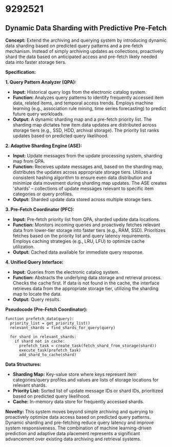 # 9292521

## Dynamic Data Sharding with Predictive Pre-Fetch

**Concept:** Extend the archiving and querying system by introducing dynamic data sharding based on predicted query patterns and a pre-fetch mechanism. Instead of simply archiving updates as collections, proactively shard the data based on anticipated access and pre-fetch likely needed data into faster storage tiers.

**Specification:**

**1. Query Pattern Analyzer (QPA):**

*   **Input:** Historical query logs from the electronic catalog system.
*   **Function:** Analyzes query patterns to identify frequently accessed item data, related items, and temporal access trends. Employs machine learning (e.g., association rule mining, time series forecasting) to predict future query workloads.
*   **Output:**  A dynamic sharding map and a pre-fetch priority list. The sharding map dictates how item data updates are distributed across storage tiers (e.g., SSD, HDD, archival storage). The priority list ranks updates based on predicted query likelihood.

**2.  Adaptive Sharding Engine (ASE):**

*   **Input:** Update messages from the update processing system, sharding map from QPA.
*   **Function:**  Receives update messages and, based on the sharding map, distributes the updates across appropriate storage tiers.  Utilizes a consistent hashing algorithm to ensure even data distribution and minimize data movement during sharding map updates.  The ASE creates 'shards' –  collections of update messages relevant to specific item categories or query profiles.
*   **Output:**  Sharded update data stored across multiple storage tiers.

**3.  Pre-Fetch Coordinator (PFC):**

*   **Input:** Pre-fetch priority list from QPA, sharded update data locations.
*   **Function:**  Monitors incoming queries and proactively fetches relevant data from lower-tier storage into faster tiers (e.g., RAM, SSD).  Prioritizes fetches based on the priority list and query latency requirements. Employs caching strategies (e.g., LRU, LFU) to optimize cache utilization.
*   **Output:**  Cached data available for immediate query response.

**4.  Unified Query Interface:**

*   **Input:** Queries from the electronic catalog system.
*   **Function:**  Abstracts the underlying data storage and retrieval process.  Checks the cache first. If data is not found in the cache, the interface retrieves data from the appropriate storage tier, utilizing the sharding map to locate the data.
*   **Output:**  Query results.

**Pseudocode (Pre-Fetch Coordinator):**

```
function prefetch_data(query):
  priority_list = get_priority_list()
  relevant_shards = find_shards_for_query(query)

  for shard in relevant_shards:
    if shard not in cache:
      prefetch_task = create_task(fetch_shard_from_storage(shard))
      execute_task(prefetch_task)
      add_shard_to_cache(shard)
```

**Data Structures:**

*   **Sharding Map:**  Key-value store where keys represent item categories/query profiles and values are lists of storage locations for relevant shards.
*   **Priority List:**  Sorted list of update message IDs or shard IDs, prioritized based on predicted query likelihood.
*   **Cache:**  In-memory data store for frequently accessed shards.

**Novelty:**  This system moves beyond simple archiving and querying to proactively optimize data access based on predicted query patterns. Dynamic sharding and pre-fetching reduce query latency and improve system responsiveness.  The combination of machine learning-driven prediction and adaptive data placement represents a significant advancement over existing data archiving and retrieval systems.